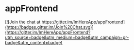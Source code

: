 # appFrontend

[![Join the chat at https://gitter.im/ImHereApp/appFrontend](https://badges.gitter.im/Join%20Chat.svg)](https://gitter.im/ImHereApp/appFrontend?utm_source=badge&utm_medium=badge&utm_campaign=pr-badge&utm_content=badge)
